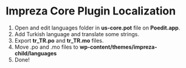 # Impreza Core Plugin Localization

1. Open and edit languages folder in **us-core.pot** file on **Poedit.app**.
2. Add Turkish language and translate some strings.
3. Export **tr_TR.po** and **tr_TR.mo** files.
4. Move .po and .mo files to **wp-content/themes/impreza-child/languages**
5. Done!
